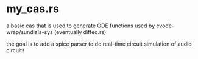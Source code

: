 # my_cas.rs

a basic cas that is used to generate ODE functions used by cvode-wrap/sundials-sys (eventually diffeq.rs)

the goal is to add a spice parser to do real-time circuit simulation of audio circuits
